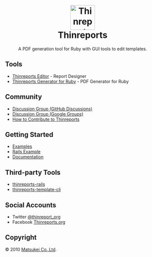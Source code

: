 <div align="center">
  <h1>
    <img alt="Thinreports" src="https://raw.githubusercontent.com/thinreports/thinreports/master/images/logo.png" width="80"/>
    <br/>
    Thinreports
  </h1>
  <p>A PDF generation tool for Ruby with GUI tools to edit templates.</p>
</div>

## Tools

  * [Thinreports Editor](https://github.com/thinreports/thinreports-editor) - Report Designer
  * [Thinreports Generator for Ruby](https://github.com/thinreports/thinreports-generator) - PDF Generator for Ruby

## Community

  * [Discussion Group (GitHub Discussions)](https://github.com/thinreports/thinreports/discussions)
  * [Discussion Group (Google Groups)](https://groups.google.com/forum/#!forum/thinreports)
  * [How to Contribute to Thinreports](https://github.com/thinreports/thinreports/wiki/How-to:-Contributing-to-Thinreports)

## Getting Started

  * [Examples](https://github.com/thinreports/thinreports-examples)
  * [Rails Example](https://github.com/thinreports/thinreports-rails-example)
  * [Documentation](http://www.thinreports.org/documentation/en/)

## Third-party Tools

  * [thinreports-rails](https://github.com/takeshinoda/thinreports-rails)
  * [thinreports-template-cli](https://github.com/mh61503891/thinreports-template-cli)

## Social Accounts

  * Twitter [@thinreport_org](https://twitter.com/thinreports_org)
  * Facebook [Thinreports.org](https://www.facebook.com/Thinreports.org)

## Copyright

&copy; 2010 [Matsukei Co.,Ltd](http://www.matsukei.co.jp).

